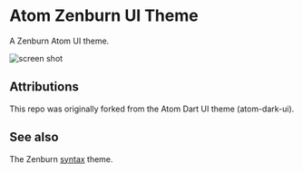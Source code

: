 # Atom Zenburn UI Theme

A Zenburn Atom UI theme.

![screen shot](https://raw.githubusercontent.com/devoncarew/zenburn-ui/master/docs/screenshot.png)

## Attributions

This repo was originally forked from the Atom Dart UI theme (atom-dark-ui).

## See also

The Zenburn [syntax](https://atom.io/themes/zenburn) theme.
